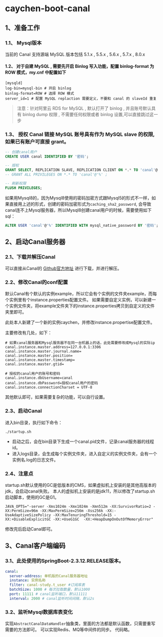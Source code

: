 # caychen-boot-canal

## 1、准备工作

### 1.1、 Mysql版本

当前的 Canal 支持源端 MySQL 版本包括 5.1.x , 5.5.x , 5.6.x , 5.7.x , 8.0.x

#### 1.2、 对于自建 MySQL , 需要先开启 Binlog 写入功能，配置 binlog-format 为 ROW 模式，my.cnf 中配置如下

```text
[mysqld]
log-bin=mysql-bin # 开启 binlog
binlog-format=ROW # 选择 ROW 模式
server_id=1 # 配置 MySQL replaction 需要定义，不要和 canal 的 slaveId 重复
```

> 注意：针对阿里云 RDS for MySQL , 默认打开了 binlog , 并且账号默认具有 binlog dump 权限 , 不需要任何权限或者 binlog
> 设置,可以直接跳过这一步

### 1.3、 授权 Canal 链接 MySQL 账号具有作为 MySQL slave 的权限, 如果已有账户可直接 grant。

```sql
-- 创建canal用户
CREATE USER canal IDENTIFIED BY '密码';  

-- 授权
GRANT SELECT, REPLICATION SLAVE, REPLICATION CLIENT ON *.* TO 'canal'@'%';
-- GRANT ALL PRIVILEGES ON *.* TO 'canal'@'%' ;

-- 刷新权限
FLUSH PRIVILEGES;
```

如果用Mysql8的，因为Mysql8使用的密码加密方式跟Mysql5的形式不一样，如果直接用上述的形式，创建的密码加密形式为`caching_sha2_password`,
会导致canal连不上Mysql服务器，所以Mysql8创建canal用户的时候，需要使用如下sql：

```sql
ALTER USER 'canal'@'%' IDENTIFIED WITH mysql_native_password BY '密码';
```

## 2、启动Canal服务器

### 2.1、下载并解压Canal

可以直接从Canal的 [Github官方地址](https://github.com/alibaba/canal) 进行下载，并进行解压。

### 2.2、修改Canal的conf配置

默认Canal有个默认的实例example，所以它会有个实例的文件夹example，而每个实例里有个instance.properties配置文件。
如果需要自定义实例，可以新建一个实例文件夹，将example文件夹下的instance.properties拷贝到自定义的文件夹里即可。

此处本人新建了一个新的实例caychen，并修改instance.propertise配置文件。

主要修改有几处，如下：

```properties
# 如果canal服务器和Mysql服务器不在同一台机器上的话，此处需要修改成Mysql的实际ip
canal.instance.master.address=127.0.0.1:3306
canal.instance.master.journal.name=
canal.instance.master.position=
canal.instance.master.timestamp=
canal.instance.master.gtid=

# 授权的canal用户的账号和密码
canal.instance.dbUsername=canal
canal.instance.dbPassword=授权canal用户的密码
canal.instance.connectionCharset = UTF-8
```

其他默认即可，如果需要复杂的功能，可以自行设置。

### 2.3、启动Canal

进入bin目录，执行如下命令：

```text
./startup.sh
```

* 启动之后，会在bin目录下生成一个canal.pid文件，记录canal服务器的线程id。
* 进入logs目录，会生成每个实例文件夹，进入自定义的实例文件夹，会有一个实例名.log的日志文件。

### 2.4、注意点

startup.sh默认使用的GC是低版本的CMS，如果虚拟机上安装的是其他高版本的jdk，会启动canal失败。
本人的虚拟机上安装的是jdk11，所以修改了startup.sh启动脚本，使用的GC是G1。

```text
JAVA_OPTS="-server -Xms1024m -Xmx1024m -Xmn512m -XX:SurvivorRatio=2 -XX:PermSize=96m -XX:MaxPermSize=256m -Xss256k -XX:-UseAdaptiveSizePolicy -XX:MaxTenuringThreshold=15 -XX:+DisableExplicitGC -XX:+UseG1GC  -XX:+HeapDumpOnOutOfMemoryError"
```

修改完后启动Canal即可。

## 3、Canal客户端编码

### 3.1、此处使用的SpringBoot-2.3.12.RELEASE版本。

```yaml
canal:
  server-address: 单机版的Canal服务器地址
  instance: 实例名称
  filter: canal-study.t_user #订阅库表
  batchSize: 1000 # 每次拉取数量，默认1000
  port: 11111 # canal监听端口，默认11111
  interval: 2000 # canal监听时间间隔，默认2s
```

### 3.2、监听Mysql数据库表变化

实现`AbstractCanalDataHandler`抽象类，里面的方法都是默认函数，只需要重写需要的方法即可。
可以实现Redis、MQ等中间件的同步。
代码略。